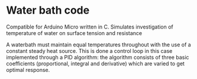 Water bath code
==========

Compatible for Arduino Micro written in C. 
Simulates investigation of temperature of water on surface tension and resistance

A waterbath must maintain equal temperatures throughout with the use of a constant steady heat source. This is done a control loop in this case implemented through a PID algorithm: the algorithm consists of three basic coefficients (proportional, integral and derivative) which are varied to get optimal response.

